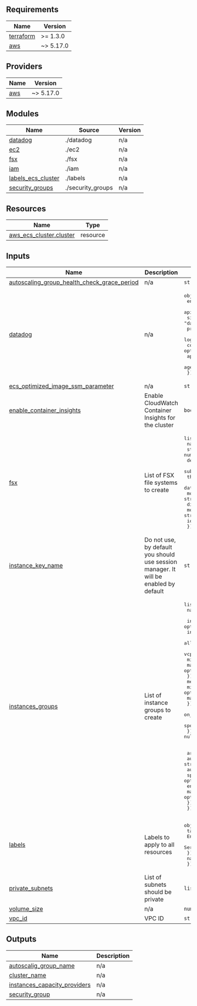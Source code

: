 
<!-- BEGINNING OF PRE-COMMIT-TERRAFORM DOCS HOOK -->
## Requirements

| Name | Version |
|------|---------|
| <a name="requirement_terraform"></a> [terraform](#requirement\_terraform) | >= 1.3.0 |
| <a name="requirement_aws"></a> [aws](#requirement\_aws) | ~> 5.17.0 |

## Providers

| Name | Version |
|------|---------|
| <a name="provider_aws"></a> [aws](#provider\_aws) | ~> 5.17.0 |

## Modules

| Name | Source | Version |
|------|--------|---------|
| <a name="module_datadog"></a> [datadog](#module\_datadog) | ./datadog | n/a |
| <a name="module_ec2"></a> [ec2](#module\_ec2) | ./ec2 | n/a |
| <a name="module_fsx"></a> [fsx](#module\_fsx) | ./fsx | n/a |
| <a name="module_iam"></a> [iam](#module\_iam) | ./iam | n/a |
| <a name="module_labels_ecs_cluster"></a> [labels\_ecs\_cluster](#module\_labels\_ecs\_cluster) | ./labels | n/a |
| <a name="module_security_groups"></a> [security\_groups](#module\_security\_groups) | ./security_groups | n/a |

## Resources

| Name | Type |
|------|------|
| [aws_ecs_cluster.cluster](https://registry.terraform.io/providers/hashicorp/aws/latest/docs/resources/ecs_cluster) | resource |

## Inputs

| Name | Description | Type | Default | Required |
|------|-------------|------|---------|:--------:|
| <a name="input_autoscaling_group_health_check_grace_period"></a> [autoscaling\_group\_health\_check\_grace\_period](#input\_autoscaling\_group\_health\_check\_grace\_period) | n/a | `string` | `20` | no |
| <a name="input_datadog"></a> [datadog](#input\_datadog) | n/a | <pre>object({<br>    enable                      = optional(bool, false)<br>    api_key_secret_manager_name = string<br>    site                        = optional(string, "datadoghq.eu")<br>    process_agent_enabled       = optional(bool, true)<br>    logs_enable                 = optional(bool, true),<br>    collect_all_logs            = optional(bool, false)<br>    apm_enable                  = optional(bool, false),<br>    agent_log_level             = optional(string, "ERROR")<br>  })</pre> | <pre>{<br>  "agent_log_level": "ERROR",<br>  "api_key_secret_manager_name": "",<br>  "apm_enable": false,<br>  "collect_all_logs": false,<br>  "enable": false,<br>  "logs_enable": true,<br>  "process_agent_enabled": true,<br>  "site": "datadoghq.eu"<br>}</pre> | no |
| <a name="input_ecs_optimized_image_ssm_parameter"></a> [ecs\_optimized\_image\_ssm\_parameter](#input\_ecs\_optimized\_image\_ssm\_parameter) | n/a | `string` | `""` | no |
| <a name="input_enable_container_insights"></a> [enable\_container\_insights](#input\_enable\_container\_insights) | Enable CloudWatch Container Insights for the cluster | `bool` | `false` | no |
| <a name="input_fsx"></a> [fsx](#input\_fsx) | List of FSX file systems to create | <pre>list(object({<br>    name                  = string<br>    storage_capacity      = number<br>    deployment_type       = optional(string, "SINGLE_AZ_2")<br>    subnet_id             = string<br>    throughput_capacity   = number<br>    data_compression_type = optional(string, "LZ4")<br>    mount_path            = string<br>    disk_iops_configuration = optional(object({<br>      mode = string<br>      iops = number<br>  }), null) }))</pre> | `[]` | no |
| <a name="input_instance_key_name"></a> [instance\_key\_name](#input\_instance\_key\_name) | Do not use, by default you should use session manager. It will be enabled by default | `string` | `null` | no |
| <a name="input_instances_groups"></a> [instances\_groups](#input\_instances\_groups) | List of instance groups to create | <pre>list(object({<br>    name = string<br><br>    instance_type = optional(string)<br>    instance_requirements = optional(object({<br>      allowed_instance_types = list(string) # https://registry.terraform.io/providers/hashicorp/aws/latest/docs/resources/launch_template#allowed_instance_types<br>      vcpu_count = optional(object({<br>        min = optional(number, 1)<br>        max = optional(number)<br>      }))<br>      memory_mib = optional(object({<br>        min = optional(number, 256)<br>        max = optional(number)<br>      }))<br>      on_demand_max_price_percentage_over_lowest_price = optional(number)<br>      spot_max_price_percentage_over_lowest_price      = optional(number)<br>    }), null)<br><br><br>    architecture               = string<br>    autoscaling_group_min_size = string<br>    autoscaling_group_max_size = string<br>    spot = optional(object({<br>      enabled   = optional(bool, false)<br>      max_price = optional(string, null)<br>    }), {})<br>  }))</pre> | n/a | yes |
| <a name="input_labels"></a> [labels](#input\_labels) | Labels to apply to all resources | <pre>object({<br>    tags = object({<br>      Environment = string<br>      Service     = string<br>    })<br>    name = string<br>  })</pre> | n/a | yes |
| <a name="input_private_subnets"></a> [private\_subnets](#input\_private\_subnets) | List of subnets should be private | `list(string)` | n/a | yes |
| <a name="input_volume_size"></a> [volume\_size](#input\_volume\_size) | n/a | `number` | `50` | no |
| <a name="input_vpc_id"></a> [vpc\_id](#input\_vpc\_id) | VPC ID | `string` | n/a | yes |

## Outputs

| Name | Description |
|------|-------------|
| <a name="output_autoscalig_group_name"></a> [autoscalig\_group\_name](#output\_autoscalig\_group\_name) | n/a |
| <a name="output_cluster_name"></a> [cluster\_name](#output\_cluster\_name) | n/a |
| <a name="output_instances_capacity_providers"></a> [instances\_capacity\_providers](#output\_instances\_capacity\_providers) | n/a |
| <a name="output_security_group"></a> [security\_group](#output\_security\_group) | n/a |
<!-- END OF PRE-COMMIT-TERRAFORM DOCS HOOK -->

